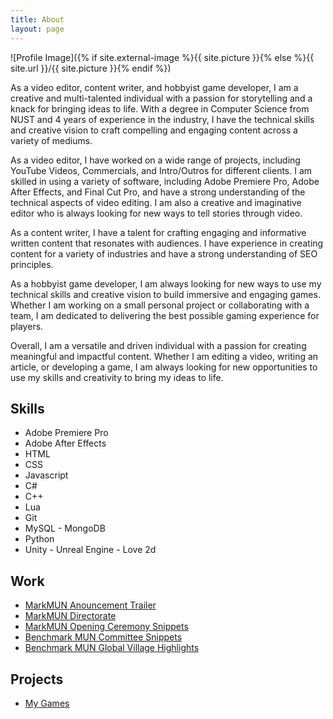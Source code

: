 ```yaml
---
title: About
layout: page
---
```

![Profile Image]({% if site.external-image %}{{ site.picture }}{% else %}{{ site.url }}/{{ site.picture }}{% endif %})

<p>As a video editor, content writer, and hobbyist game developer, I am a creative and multi-talented individual with a passion for 
storytelling and a knack for bringing ideas to life. With a degree in Computer Science from NUST and 4 years of experience in the 
industry, I have the technical skills and creative vision to craft compelling and engaging content across a variety of mediums.</p>

<p>As a video editor, I have worked on a wide range of projects, including YouTube Videos, Commercials, and Intro/Outros for different
clients. I am skilled in using a variety of software, including Adobe Premiere Pro, Adobe After Effects, and Final Cut Pro, and have a 
strong understanding of the technical aspects of video editing. I am also a creative and imaginative editor who is always looking for 
new ways to tell stories through video.</p>

<p>As a content writer, I have a talent for crafting engaging and informative written content that resonates with audiences. I have 
experience in creating content for a variety of industries and have a strong understanding of SEO principles.</p>

<p>As a hobbyist game developer, I am always looking for new ways to use my technical skills and creative vision to build immersive and 
engaging games. Whether I am working on a small personal project or collaborating with a team, I am dedicated to delivering the best 
possible gaming experience for players.</p>

<p>Overall, I am a versatile and driven individual with a passion for creating meaningful and impactful content. Whether I am editing a 
video, writing an article, or developing a game, I am always looking for new opportunities to use my skills and creativity to bring my 
ideas to life.</p>

<h2>Skills</h2>

<ul class="skill-list">
	<li>Adobe Premiere Pro</li>
	<li>Adobe After Effects</li>
	<li>HTML</li>
	<li>CSS</li>
	<li>Javascript</li>
	<li>C#</li>
	<li>C++</li>
	<li>Lua</li>
	<li>Git</li>
	<li>MySQL - MongoDB</li>
	<li>Python</li>
	<li>Unity - Unreal Engine - Love 2d</li>
</ul>

<h2>Work</h2>

<ul>
	<li><a href="https://www.instagram.com/p/Cnt_2EUAIN_/">MarkMUN Anouncement Trailer</a></li>
	<li><a href="https://www.instagram.com/reel/CoAOlIWAbbv/">MarkMUN Directorate</a></li>
	<li><a href="https://www.instagram.com/stories/highlights/17893899323699264/">MarkMUN Opening Ceremony Snippets</a></li>
	<li><a href="https://www.instagram.com/stories/highlights/17975817367896538/">Benchmark MUN Committee Snippets</a></li>
	<li><a href="https://www.instagram.com/stories/highlights/17959473761350487/">Benchmark MUN Global Village Highlights</a></li>
	
	
</ul>

<h2>Projects</h2>

<ul>
	<li><a href="https://irtaza.itch.io/">My Games</a></li>
</ul>
